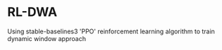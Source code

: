 # RL-DWA
Using stable-baselines3 'PPO' reinforcement learning algorithm to train dynamic window approach
